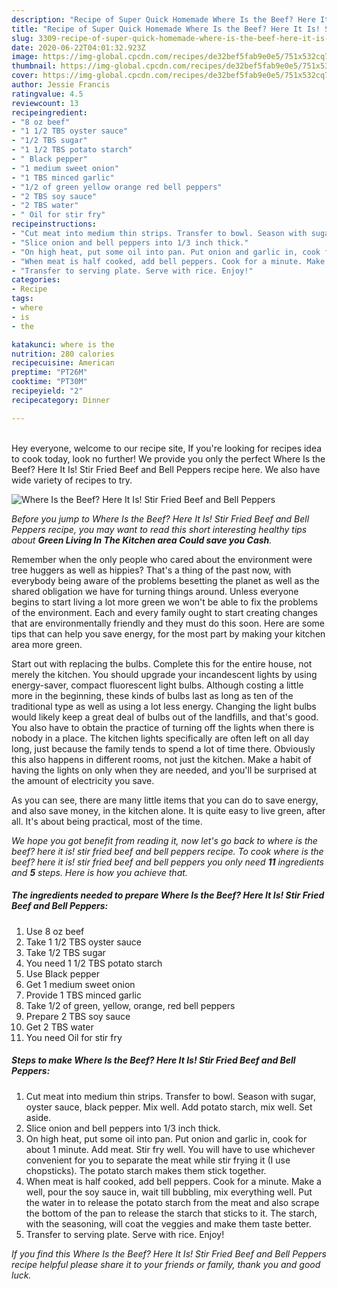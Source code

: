 ```yaml
---
description: "Recipe of Super Quick Homemade Where Is the Beef? Here It Is! Stir Fried Beef and Bell Peppers"
title: "Recipe of Super Quick Homemade Where Is the Beef? Here It Is! Stir Fried Beef and Bell Peppers"
slug: 3309-recipe-of-super-quick-homemade-where-is-the-beef-here-it-is-stir-fried-beef-and-bell-peppers
date: 2020-06-22T04:01:32.923Z
image: https://img-global.cpcdn.com/recipes/de32bef5fab9e0e5/751x532cq70/where-is-the-beef-here-it-is-stir-fried-beef-and-bell-peppers-recipe-main-photo.jpg
thumbnail: https://img-global.cpcdn.com/recipes/de32bef5fab9e0e5/751x532cq70/where-is-the-beef-here-it-is-stir-fried-beef-and-bell-peppers-recipe-main-photo.jpg
cover: https://img-global.cpcdn.com/recipes/de32bef5fab9e0e5/751x532cq70/where-is-the-beef-here-it-is-stir-fried-beef-and-bell-peppers-recipe-main-photo.jpg
author: Jessie Francis
ratingvalue: 4.5
reviewcount: 13
recipeingredient:
- "8 oz beef"
- "1 1/2 TBS oyster sauce"
- "1/2 TBS sugar"
- "1 1/2 TBS potato starch"
- " Black pepper"
- "1 medium sweet onion"
- "1 TBS minced garlic"
- "1/2 of green yellow orange red bell peppers"
- "2 TBS soy sauce"
- "2 TBS water"
- " Oil for stir fry"
recipeinstructions:
- "Cut meat into medium thin strips. Transfer to bowl. Season with sugar, oyster sauce, black pepper. Mix well. Add potato starch, mix well. Set aside."
- "Slice onion and bell peppers into 1/3 inch thick."
- "On high heat, put some oil into pan. Put onion and garlic in, cook for about 1 minute. Add meat. Stir fry well. You will have to use whichever convenient for you to separate the meat while stir frying it (I use chopsticks). The potato starch makes them stick together."
- "When meat is half cooked, add bell peppers. Cook for a minute. Make a well, pour the soy sauce in, wait till bubbling, mix everything well. Put the water in to release the potato starch from the meat and also scrape the bottom of the pan to release the starch that sticks to it. The starch, with the seasoning, will coat the veggies and make them taste better."
- "Transfer to serving plate. Serve with rice. Enjoy!"
categories:
- Recipe
tags:
- where
- is
- the

katakunci: where is the 
nutrition: 280 calories
recipecuisine: American
preptime: "PT26M"
cooktime: "PT30M"
recipeyield: "2"
recipecategory: Dinner

---
```

<br>
Hey everyone, welcome to our recipe site, If you're looking for recipes idea to cook today, look no further! We provide you only the perfect Where Is the Beef? Here It Is! Stir Fried Beef and Bell Peppers recipe here. We also have wide variety of recipes to try.
<br>


![Where Is the Beef? Here It Is! Stir Fried Beef and Bell Peppers](https://img-global.cpcdn.com/recipes/de32bef5fab9e0e5/751x532cq70/where-is-the-beef-here-it-is-stir-fried-beef-and-bell-peppers-recipe-main-photo.jpg)

<i>Before you jump to Where Is the Beef? Here It Is! Stir Fried Beef and Bell Peppers recipe, you may want to read this short interesting healthy tips about 
<strong>Green Living In The Kitchen area Could save you Cash</strong>.</i>
</br>

Remember when the only people who cared about the environment were tree huggers as well as hippies? That's a thing of the past now, with everybody being aware of the problems besetting the planet as well as the shared obligation we have for turning things around. Unless everyone begins to start living a lot more green we won't be able to fix the problems of the environment. Each and every family ought to start creating changes that are environmentally friendly and they must do this soon. Here are some tips that can help you save energy, for the most part by making your kitchen area more green.

Start out with replacing the bulbs. Complete this for the entire house, not merely the kitchen. You should upgrade your incandescent lights by using energy-saver, compact fluorescent light bulbs. Although costing a little more in the beginning, these kinds of bulbs last as long as ten of the traditional type as well as using a lot less energy. Changing the light bulbs would likely keep a great deal of bulbs out of the landfills, and that's good. You also have to obtain the practice of turning off the lights when there is nobody in a place. The kitchen lights specifically are often left on all day long, just because the family tends to spend a lot of time there. Obviously this also happens in different rooms, not just the kitchen. Make a habit of having the lights on only when they are needed, and you'll be surprised at the amount of electricity you save.

As you can see, there are many little items that you can do to save energy, and also save money, in the kitchen alone. It is quite easy to live green, after all. It's about being practical, most of the time.


<i>We hope you got benefit from reading it, now let's go back to where is the beef? here it is! stir fried beef and bell peppers recipe. To cook where is the beef? here it is! stir fried beef and bell peppers you only need <strong>11</strong> ingredients and <strong>5</strong> steps. Here is how you achieve that.
</i>

##### The ingredients needed to prepare Where Is the Beef? Here It Is! Stir Fried Beef and Bell Peppers:

1. Use 8 oz beef
1. Take 1 1/2 TBS oyster sauce
1. Take 1/2 TBS sugar
1. You need 1 1/2 TBS potato starch
1. Use  Black pepper
1. Get 1 medium sweet onion
1. Provide 1 TBS minced garlic
1. Take 1/2 of green, yellow, orange, red bell peppers
1. Prepare 2 TBS soy sauce
1. Get 2 TBS water
1. You need  Oil for stir fry


##### Steps to make Where Is the Beef? Here It Is! Stir Fried Beef and Bell Peppers:

1. Cut meat into medium thin strips. Transfer to bowl. Season with sugar, oyster sauce, black pepper. Mix well. Add potato starch, mix well. Set aside.
1. Slice onion and bell peppers into 1/3 inch thick.
1. On high heat, put some oil into pan. Put onion and garlic in, cook for about 1 minute. Add meat. Stir fry well. You will have to use whichever convenient for you to separate the meat while stir frying it (I use chopsticks). The potato starch makes them stick together.
1. When meat is half cooked, add bell peppers. Cook for a minute. Make a well, pour the soy sauce in, wait till bubbling, mix everything well. Put the water in to release the potato starch from the meat and also scrape the bottom of the pan to release the starch that sticks to it. The starch, with the seasoning, will coat the veggies and make them taste better.
1. Transfer to serving plate. Serve with rice. Enjoy!


<i>If you find this Where Is the Beef? Here It Is! Stir Fried Beef and Bell Peppers recipe helpful please share it to your friends or family, thank you and good luck.</i>
